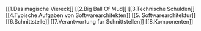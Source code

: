 [[1.Das magische Viereck]]
[[2.Big Ball Of Mud]]
[[3.Technische Schulden]]
[[4.Typische Aufgaben von Softwarearchitekten]]
[[5. Softwarearchitektur]]
[[6.Schnittstelle]]
[[7.Verantwortung fur Schnittstellen]]
[[8.Komponenten]]
